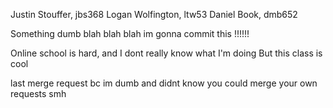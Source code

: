 Justin Stouffer, jbs368
Logan Wolfington, ltw53
Daniel Book, dmb652





Something dumb blah blah blah im gonna commit this !!!!!!

Online school is hard, and I dont really know what I'm doing
But this class is cool

last merge request bc im dumb and didnt know you could merge your own requests smh
